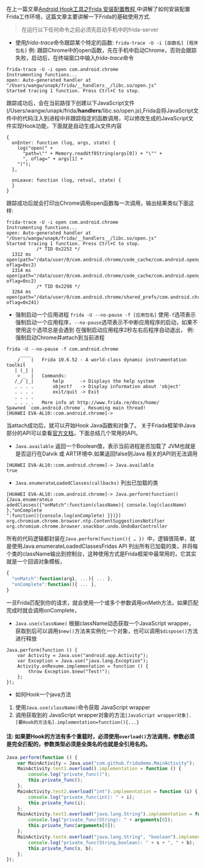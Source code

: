    在上一篇文章[Android Hook工具之Frida 安装配置教程
][1] 中讲解了如何安装配置Frida工作环境，这篇文章主要讲解一下Frida的基础使用方式.
 > 在运行以下任何命令之前必须先启动手机中的frida-server
 
- 使用*frida-trace*命令跟踪某个特定的函数:
`frida-trace -U -i [函数名] [程序包名]`
例: 跟踪Chrome中的open函数，先在手机中启动Chrome，否则会跟踪失败，启动后，在终端窗口中输入*frida-trace*命令
``` stylus
frida-trace -U -i open com.android.chrome
Instrumenting functions...                                              
open: Auto-generated handler at "/Users/wangw/unapk/frida/__handlers__/libc.so/open.js"
Started tracing 1 function. Press Ctrl+C to stop. 
```
跟踪成功后，会在当前路径下创建以下JavaScript文件(/Users/wangw/unapk/frida/__handlers__/libc.so/open.js),Frida会将JavaScript文件中的代码注入到进程中并跟踪指定的函数调用，可以修改生成的JavaScript文件实现Hook功能，下面就是自动生成Js文件内容
``` stylus
{
  onEnter: function (log, args, state) {
    log("open(" +
      "path=\"" + Memory.readUtf8String(args[0]) + "\"" +
      ", oflag=" + args[1] +
    ")");
  },

  onLeave: function (log, retval, state) {
  }
}
```
跟踪成功后就会打印出Chrome调用open函数每一次调用，输出结果类似下面这样:
``` stylus
frida-trace -U -i open com.android.chrome
Instrumenting functions...                                              
open: Auto-generated handler at "/Users/wangw/unapk/frida/__handlers__/libc.so/open.js"
Started tracing 1 function. Press Ctrl+C to stop.                       
           /* TID 0x2252 */
  1312 ms  open(path="/data/user/0/com.android.chrome/code_cache/com.android.opengl.shaders_cache", oflag=0xc2)
  1314 ms  open(path="/data/user/0/com.android.chrome/code_cache/com.android.opengl.shaders_cache", oflag=0xc2)
           /* TID 0x2298 */
  3264 ms  open(path="/data/user/0/com.android.chrome/shared_prefs/com.android.chrome_preferences.xml", oflag=0x241)
```
- 强制启动一个应用进程
`frida -U --no-pause -f [应用包名]`
使用`-f`选项表示强制启动一个应用程序，`--no-pause`选项表示不中断应用程序的启动，如果不使用这个选项总是会遇到 在强制启动应用程序2秒左右后程序自动退出，
例: 强制启动Chrome并attach到当前进程
``` stylus
frida -U --no-pause -f com.android.chrome
     ____
    / _  |   Frida 10.6.52 - A world-class dynamic instrumentation toolkit
   | (_| |
    > _  |   Commands:
   /_/ |_|       help      -> Displays the help system
   . . . .       object?   -> Display information about 'object'
   . . . .       exit/quit -> Exit
   . . . .
   . . . .   More info at http://www.frida.re/docs/home/
Spawned `com.android.chrome`. Resuming main thread!                     
[HUAWEI EVA-AL10::com.android.chrome]-> 
```
当attach成功后，就可以开始Hook Java函数和对象了。
关于Friada框架中Java部分的API可以查看[官方文档][2]，下面总结几个常用的API。
- `Java.available`  返回一个Boolean值，表示当前进程是否加载了 JVM也就是是否运行在Dalvik 或 ART环境中.如果返回false则Java 相关的API则无法调用
``` stylus
[HUAWEI EVA-AL10::com.android.chrome]-> Java.available
true
```
- `Java.enumerateLoadedClasses(callbacks)` 列出已加载的类
``` stylus
[HUAWEI EVA-AL10::com.android.chrome]-> Java.perform(function(){Java.enumerateLo
adedClasses({"onMatch":function(className){ console.log(className) },"onComplete
":function(){console.log(onComplete) }})})
org.chromium.chrome.browser.ntp.ContentSuggestionsNotifier
org.chromium.chrome.browser.snackbar.undo.UndoBarController
```
所有的代码逻辑都封装在`Java.perform(function(){ … }) `中，逻辑很简单，就是使用Java.enumerateLoadedClassesFridas API 列出所有已加载的类，并将每个类的className输出到控制台，这种使用方式是Frida框架中最常用的，它其实就是一个回调对象模板，
``` javascript
{
  "onMatch":function(arg1, ...){ ... },
  "onComplete":function(){ ... },
}
```
一旦Frida匹配到你的请求，就会使用一个或多个参数调用onMeth方法，如果匹配完成时就会调用onComplete，

- `Java.use(className)` 根据className动态获取一个JavaScript wrapper，获取到后可以调用`$new()`方法来实例化一个对象，也可以调用`$dispose()`方法进行释放
``` stylus
Java.perform(function () {
    var Activity = Java.use("android.app.Activity");
    var Exception = Java.use("java.lang.Exception");
    Activity.onResume.implementation = function () {
        throw Exception.$new("Test!");
    };
});
```
- 如何Hook一个java方法
1. 使用`Java.use(className)`命令获取 JavaScript wrapper
2. 调用获取到的 JavaScript wrapper对象的方法`[JavaScript wrapper对象].[要Hook的方法名].implementation=function(){...}`
#### 注: 如果要Hook的方法有多个重载时，必须使用`overload()`方法调用，参数必须是完全匹配的，参数类型必须是全类名的也就是全引用名的。
``` javascript
Java.perform(function () {
    var MainActivity = Java.use("com.github.fridademo.MainActivity");
    MainActivity.test1.overload().implementation = function () {
        console.log("private_func()");
        this.private_func();
    };
    MainActivity.test2.overload("int").implementation = function (i) {
        console.log("private_func(int): " + i);
        this.private_func(i);
    };
    MainActivity.test3.overload("java.lang.String").implementation = function () {
        console.log("private_func(String): " + arguments[0]);
        this.private_func(arguments[0]);
    };
    MainActivity.test4.overload("java.lang.String", "boolean").implementation = function (s, b) {
        console.log("private_func(String,boolean): " + s + ", " + b);
        this.private_func(s, b);
    };
});
```




  [1]: https://www.jianshu.com/p/7be526b77bd2
  [2]: https://www.frida.re/docs/javascript-api/#java